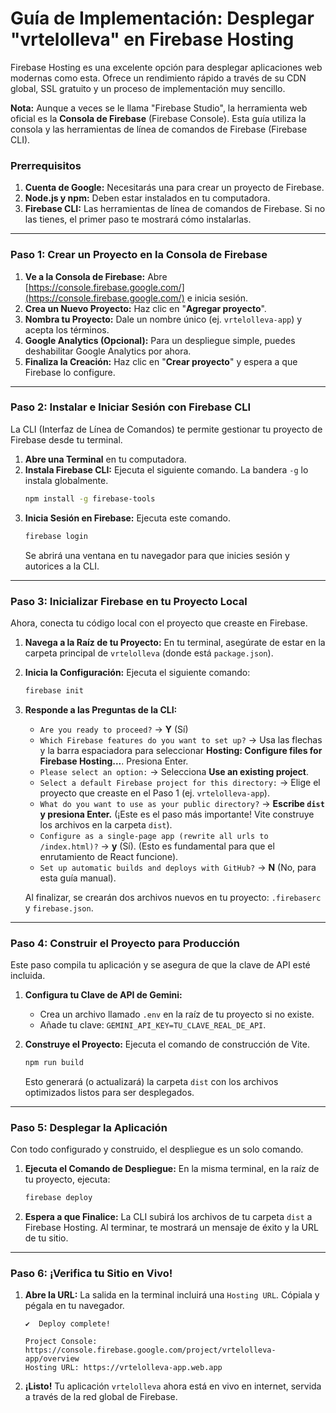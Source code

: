 # Guía de Implementación: Desplegar "vrtelolleva" en Firebase Hosting

Firebase Hosting es una excelente opción para desplegar aplicaciones web modernas como esta. Ofrece un rendimiento rápido a través de su CDN global, SSL gratuito y un proceso de implementación muy sencillo.

**Nota:** Aunque a veces se le llama "Firebase Studio", la herramienta web oficial es la **Consola de Firebase** (Firebase Console). Esta guía utiliza la consola y las herramientas de línea de comandos de Firebase (Firebase CLI).

### Prerrequisitos

1.  **Cuenta de Google:** Necesitarás una para crear un proyecto de Firebase.
2.  **Node.js y npm:** Deben estar instalados en tu computadora.
3.  **Firebase CLI:** Las herramientas de línea de comandos de Firebase. Si no las tienes, el primer paso te mostrará cómo instalarlas.

---

### Paso 1: Crear un Proyecto en la Consola de Firebase

1.  **Ve a la Consola de Firebase:** Abre [https://console.firebase.google.com/](https://console.firebase.google.com/) e inicia sesión.
2.  **Crea un Nuevo Proyecto:** Haz clic en "**Agregar proyecto**".
3.  **Nombra tu Proyecto:** Dale un nombre único (ej. `vrtelolleva-app`) y acepta los términos.
4.  **Google Analytics (Opcional):** Para un despliegue simple, puedes deshabilitar Google Analytics por ahora.
5.  **Finaliza la Creación:** Haz clic en "**Crear proyecto**" y espera a que Firebase lo configure.

---

### Paso 2: Instalar e Iniciar Sesión con Firebase CLI

La CLI (Interfaz de Línea de Comandos) te permite gestionar tu proyecto de Firebase desde tu terminal.

1.  **Abre una Terminal** en tu computadora.
2.  **Instala Firebase CLI:** Ejecuta el siguiente comando. La bandera `-g` lo instala globalmente.
    ```bash
    npm install -g firebase-tools
    ```
3.  **Inicia Sesión en Firebase:** Ejecuta este comando.
    ```bash
    firebase login
    ```
    Se abrirá una ventana en tu navegador para que inicies sesión y autorices a la CLI.

---

### Paso 3: Inicializar Firebase en tu Proyecto Local

Ahora, conecta tu código local con el proyecto que creaste en Firebase.

1.  **Navega a la Raíz de tu Proyecto:** En tu terminal, asegúrate de estar en la carpeta principal de `vrtelolleva` (donde está `package.json`).
2.  **Inicia la Configuración:** Ejecuta el siguiente comando:
    ```bash
    firebase init
    ```
3.  **Responde a las Preguntas de la CLI:**
    *   `Are you ready to proceed?` -> **Y** (Sí)
    *   `Which Firebase features do you want to set up?` -> Usa las flechas y la barra espaciadora para seleccionar **Hosting: Configure files for Firebase Hosting...**. Presiona Enter.
    *   `Please select an option:` -> Selecciona **Use an existing project**.
    *   `Select a default Firebase project for this directory:` -> Elige el proyecto que creaste en el Paso 1 (ej. `vrtelolleva-app`).
    *   `What do you want to use as your public directory?` -> **Escribe `dist` y presiona Enter.** (¡Este es el paso más importante! Vite construye los archivos en la carpeta `dist`).
    *   `Configure as a single-page app (rewrite all urls to /index.html)?` -> **y** (Sí). (Esto es fundamental para que el enrutamiento de React funcione).
    *   `Set up automatic builds and deploys with GitHub?` -> **N** (No, para esta guía manual).

    Al finalizar, se crearán dos archivos nuevos en tu proyecto: `.firebaserc` y `firebase.json`.

---

### Paso 4: Construir el Proyecto para Producción

Este paso compila tu aplicación y se asegura de que la clave de API esté incluida.

1.  **Configura tu Clave de API de Gemini:**
    *   Crea un archivo llamado `.env` en la raíz de tu proyecto si no existe.
    *   Añade tu clave: `GEMINI_API_KEY=TU_CLAVE_REAL_DE_API`.

2.  **Construye el Proyecto:** Ejecuta el comando de construcción de Vite.
    ```bash
    npm run build
    ```
    Esto generará (o actualizará) la carpeta `dist` con los archivos optimizados listos para ser desplegados.

---

### Paso 5: Desplegar la Aplicación

Con todo configurado y construido, el despliegue es un solo comando.

1.  **Ejecuta el Comando de Despliegue:** En la misma terminal, en la raíz de tu proyecto, ejecuta:
    ```bash
    firebase deploy
    ```
2.  **Espera a que Finalice:** La CLI subirá los archivos de tu carpeta `dist` a Firebase Hosting. Al terminar, te mostrará un mensaje de éxito y la URL de tu sitio.

---

### Paso 6: ¡Verifica tu Sitio en Vivo!

1.  **Abre la URL:** La salida en la terminal incluirá una `Hosting URL`. Cópiala y pégala en tu navegador.
    ```
    ✔  Deploy complete!

    Project Console: https://console.firebase.google.com/project/vrtelolleva-app/overview
    Hosting URL: https://vrtelolleva-app.web.app
    ```
2.  **¡Listo!** Tu aplicación `vrtelolleva` ahora está en vivo en internet, servida a través de la red global de Firebase.